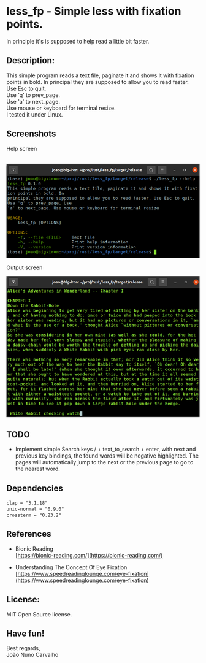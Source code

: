 # less_fp - Simple less with fixation points.
In principle it's is supposed to help read a little bit faster.

## Description: 
This simple program reads a text file, paginate it and shows it with fixation points in bold. In principal they are supposed to allow you to read faster. <br>
Use Esc to quit. <br>
Use 'q' to prev_page. <br>
Use 'a' to next_page. <br>
Use mouse or keyboard for terminal resize. <br>
I tested it under Linux. <br>


## Screenshots
Help screen <br>
<br>

![Program help](./img/less_fp_help.png) <br>


Output screen <br>


![Output text example](./img/less_fp_alice_output.png) <br>


## TODO
* Implement simple Search keys / + text_to_search + enter, with next and previous key bindings, the found words will be negative highlighted. The pages will automatically jump to the next or the previous page to go to the nearest word.


## Dependencies
```
clap = "3.1.18"
unic-normal = "0.9.0"
crossterm = "0.23.2"
```


## References
* Bionic Reading <br>
  [https://bionic-reading.com/](https://bionic-reading.com/)

* Understanding The Concept Of Eye Fixation <br>
  [https://www.speedreadinglounge.com/eye-fixation](https://www.speedreadinglounge.com/eye-fixation)


## License: 
MIT Open Source license.


## Have fun!
Best regards, <br>
João Nuno Carvalho
